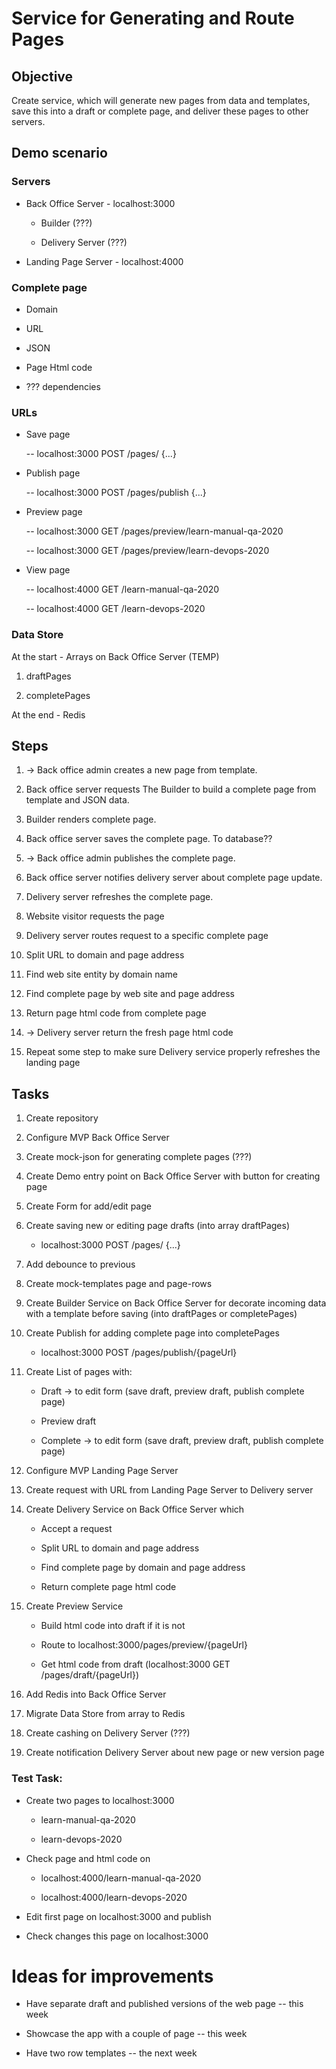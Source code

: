 
# Service for Generating and Route Pages

## Objective

Create service, which will generate new pages from data and templates, save this into a draft or complete page, and deliver these pages to other servers.

## Demo scenario

  

### Servers

-   Back Office Server - localhost:3000
    

	-   Builder (???)
	    

	-   Delivery Server (???)
    
-   Landing Page Server - localhost:4000
    

### Complete page

-   Domain
    
-   URL
    
-   JSON
    
-   Page Html code
    
-   ??? dependencies
    

### URLs

-   Save page
    

	-- localhost:3000 POST /pages/ {...}

-   Publish page
    

	-- localhost:3000 POST /pages/publish {...}

-   Preview page
    

	-- localhost:3000 GET /pages/preview/learn-manual-qa-2020

	-- localhost:3000 GET /pages/preview/learn-devops-2020

-   View page
    

	-- localhost:4000 GET /learn-manual-qa-2020

	-- localhost:4000 GET /learn-devops-2020

  

### Data Store

At the start - Arrays on Back Office Server (TEMP)

1.  draftPages
    
2.  completePages

At the end - Redis
    

## Steps

1.  -> Back office admin creates a new page from template.
    
2.  Back office server requests The Builder to build a complete page from template and JSON data.
    
3.  Builder renders complete page.
    
4.  Back office server saves the complete page. To database??
    
5.  -> Back office admin publishes the complete page.
    
6.  Back office server notifies delivery server about complete page update.
    
7.  Delivery server refreshes the complete page.
    
8.  Website visitor requests the page
    
9.  Delivery server routes request to a specific complete page
    

1.  Split URL to domain and page address
    
2.  Find web site entity by domain name
    
3.  Find complete page by web site and page address
    
4.  Return page html code from complete page
    

11.  -> Delivery server return the fresh page html code
    
12.  Repeat some step to make sure Delivery service properly refreshes the landing page
    

  

## Tasks

1.  Create repository
    
2.  Configure MVP Back Office Server
    
3.  Create mock-json for generating complete pages (???)
    
4.  Create Demo entry point on Back Office Server with button for creating page
    
5.  Create Form for add/edit page
    
6.  Create saving new or editing page drafts (into array draftPages)
    

	* localhost:3000 POST /pages/ {...}
    

8.  Add debounce to previous
    
9.  Create mock-templates page and page-rows
    
10.  Create Builder Service on Back Office Server for decorate incoming data with a template before saving (into draftPages or completePages)
    
11.  Create Publish for adding complete page into completePages
    

		* localhost:3000 POST /pages/publish/{pageUrl}
    

13.  Create List of pages with:
    

		*  Draft -> to edit form (save draft, preview draft, publish complete page)
		    
		*  Preview draft
		    
		*  Complete -> to edit form (save draft, preview draft, publish complete page)
    

15.  Configure MVP Landing Page Server
    
16.  Create request with URL from Landing Page Server to Delivery server
    
17.  Create Delivery Service on Back Office Server which
    

		*  Accept a request
		    
		*  Split URL to domain and page address
		    
		*  Find complete page by domain and page address
		    
		*  Return complete page html code
    

19.  Create Preview Service
    

		*  Build html code into draft if it is not
		    
		*  Route to localhost:3000/pages/preview/{pageUrl}
		    
		*  Get html code from draft (localhost:3000 GET /pages/draft/{pageUrl})
    

21.  Add Redis into Back Office Server
    
22.  Migrate Data Store from array to Redis
    
23.  Create cashing on Delivery Server (???)
    
24.  Create notification Delivery Server about new page or new version page
    

### Test Task:

-   Create two pages to localhost:3000
    

	-   learn-manual-qa-2020
	    
	-   learn-devops-2020
    

-   Check page and html code on
    

	-   localhost:4000/learn-manual-qa-2020
	    
	-   localhost:4000/learn-devops-2020
    

-   Edit first page on localhost:3000 and publish
    
-   Check changes this page on localhost:3000
    

  
  

# Ideas for improvements

-   Have separate draft and published versions of the web page  -- this week
    
-   Showcase the app with a couple of page -- this week
    
-   Have two row templates -- the next week